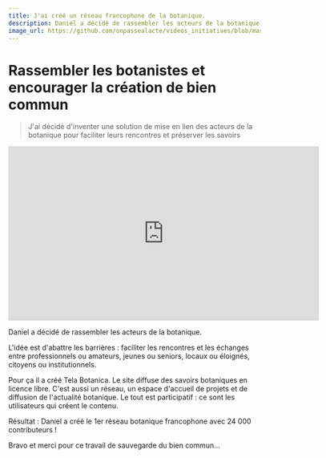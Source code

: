 ```yaml
---
title: J'ai créé un réseau francophone de la botanique.
description: Daniel a décidé de rassembler les acteurs de la botanique. Il a créé Tela Botanica.
image_url: https://github.com/onpassealacte/videos_initiatives/blob/master/media/reseau_botanique.jpg?raw=true
---
```


# Rassembler les botanistes et encourager la création de bien commun

> J'ai décidé d'inventer une solution de mise en lien des acteurs de la botanique pour faciliter leurs rencontres et préserver les savoirs

<iframe src="https://player.vimeo.com/video/126929346" width="620" height="348" frameborder="0" webkitallowfullscreen mozallowfullscreen allowfullscreen></iframe>

Daniel a décidé de rassembler les acteurs de la botanique.

L'idée est d'abattre les barrières : faciliter les rencontres et les échanges entre professionnels ou amateurs, jeunes ou seniors, locaux ou éloignés, citoyens ou institutionnels.

Pour ça il a créé Tela Botanica. Le site diffuse des savoirs botaniques en licence libre. C'est aussi un réseau, un espace d'accueil de projets et de diffusion de l'actualité botanique. Le tout est participatif : ce sont les utilisateurs qui créent le contenu.

Résultat : Daniel a créé le 1er réseau botanique francophone avec 24 000 contributeurs !

Bravo et merci pour ce travail de sauvegarde du bien commun...
